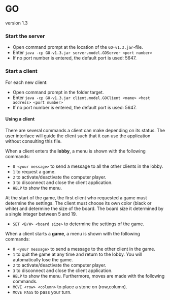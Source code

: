 # GO
version 1.3

### Start the server
- Open command prompt at the location of the `GO-v1.3.jar`-file.
- Enter `java -cp GO-v1.3.jar server.model.GOServer <port number>`
- If no port number is entered, the default port is used: 5647.

### Start a client
For each new client:
- Open command prompt in the folder target.
- Enter `java -cp GO-v1.3.jar client.model.GOClient <name> <host address> <port number>`
- If no port number is entered, the default port is used: 5647.

#### Using a client
There are several commands a client can make depending on its status. The user interface will guide the client such that it can use the application without consulting this file.

When a client enters the **lobby**, a menu is shown with the following commands:
- `0 <your message>` to send a message to all the other clients in the lobby.
- `1` to request a game.
- `2` to activate/deactivate the computer player.
- `3` to disconnect and close the client application.
- `HELP` to show the menu.

At the start of the game, the first client who requested a game must determine the settings. The client must choose its own color (black or white) and determine the size of the board. The board size it determined by a single integer between 5 and 19.
- `SET <B/W> <board size>` to determine the settings of the game. 
  
When a client starts a **game**, a menu is shown with the following commands:
- `0 <your message>` to send a message to the other client in the game.
- `1` to quit the game at any time and return to the lobby. You will automatically lose the game.
- `2` to activate/deactivate the computer player.
- `3` to disconnect and close the client application.
- `HELP` to show the menu.
Furthermore, moves are made with the following commands.
- `MOVE <row> <column>` to place a stone on (row,column).
- `MOVE PASS` to pass your turn.
